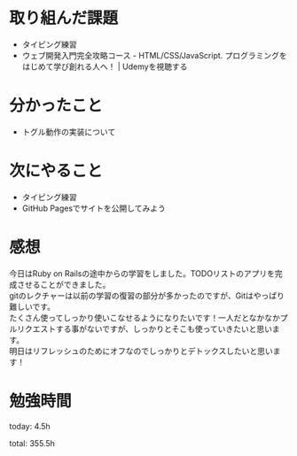 #  取り組んだ課題
- タイピング練習
- ウェブ開発入門完全攻略コース - HTML/CSS/JavaScript. プログラミングをはじめて学び創れる人へ！ | Udemyを視聴する 

# 分かったこと
- トグル動作の実装について
  

# 次にやること
- タイピング練習
- GitHub Pagesでサイトを公開してみよう

# 感想
今日はRuby on Railsの途中からの学習をしました。TODOリストのアプリを完成させることができました。  
gitのレクチャーは以前の学習の復習の部分が多かったのですが、Gitはやっぱり難しいです。  
たくさん使ってしっかり使いこなせるようになりたいです！一人だとなかなかプルリクエストする事がないですが、しっかりとそこも使っていきたいと思います。  
明日はリフレッシュのためにオフなのでしっかりとデトックスしたいと思います！

# 勉強時間
today: 4.5h

total: 355.5h
